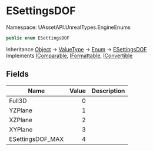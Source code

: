 # ESettingsDOF

Namespace: UAssetAPI.UnrealTypes.EngineEnums

```csharp
public enum ESettingsDOF
```

Inheritance [Object](https://docs.microsoft.com/en-us/dotnet/api/system.object) → [ValueType](https://docs.microsoft.com/en-us/dotnet/api/system.valuetype) → [Enum](https://docs.microsoft.com/en-us/dotnet/api/system.enum) → [ESettingsDOF](./uassetapi.unrealtypes.engineenums.esettingsdof.md)<br>
Implements [IComparable](https://docs.microsoft.com/en-us/dotnet/api/system.icomparable), [IFormattable](https://docs.microsoft.com/en-us/dotnet/api/system.iformattable), [IConvertible](https://docs.microsoft.com/en-us/dotnet/api/system.iconvertible)

## Fields

| Name | Value | Description |
| --- | --: | --- |
| Full3D | 0 |  |
| YZPlane | 1 |  |
| XZPlane | 2 |  |
| XYPlane | 3 |  |
| ESettingsDOF_MAX | 4 |  |
